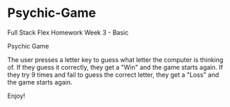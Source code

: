 # Psychic-Game
Full Stack Flex Homework Week 3 - Basic

Psychic Game

The user presses a letter key to guess what letter the computer is thinking of. If they guess it correctly, they get a "Win" and the game starts again. If they try 9 times and fail to guess the correct letter, they get a "Loss" and the game starts again.

Enjoy!